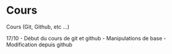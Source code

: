 Cours
=====

Cours (Git, Github, etc ...)

17/10 - Début du cours de git et github
      - Manipulations de base
      - Modification depuis github
